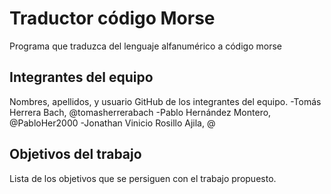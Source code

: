 # Traductor código Morse

Programa que traduzca del lenguaje alfanumérico a código morse

## Integrantes del equipo

Nombres, apellidos, y usuario GitHub de los integrantes del equipo.
-Tomás Herrera Bach, @tomasherrerabach
-Pablo Hernández Montero, @PabloHer2000
-Jonathan Vinicio Rosillo Ajila, @

## Objetivos del trabajo

Lista de los objetivos que se persiguen con el trabajo propuesto.
